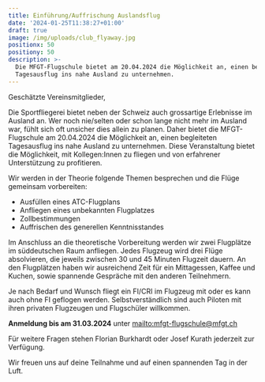 ```yaml
---
title: Einführung/Auffrischung Auslandsflug
date: '2024-01-25T11:38:27+01:00'
draft: true
image: /img/uploads/club_flyaway.jpg
positionx: 50
positiony: 50
description: >-
  Die MFGT-Flugschule bietet am 20.04.2024 die Möglichkeit an, einen begleiteten
  Tagesausflug ins nahe Ausland zu unternehmen.
---
```

Geschätzte Vereinsmitglieder,

Die Sportfliegerei bietet neben der Schweiz auch grossartige Erlebnisse im Ausland an. Wer noch nie/selten oder schon lange nicht mehr im Ausland war, fühlt sich oft unsicher dies allein zu planen. Daher bietet die MFGT-Flugschule am 20.04.2024 die Möglichkeit an, einen begleiteten Tagesausflug ins nahe Ausland zu unternehmen. Diese Veranstaltung bietet die Möglichkeit, mit Kollegen:Innen zu fliegen und von erfahrener Unterstützung zu profitieren.

Wir werden in der Theorie folgende Themen besprechen und die Flüge gemeinsam vorbereiten:

* Ausfüllen eines ATC-Flugplans
* Anfliegen eines unbekannten Flugplatzes
* Zollbestimmungen
* Auffrischen des generellen Kenntnisstandes

Im Anschluss an die theoretische Vorbereitung werden wir zwei Flugplätze im süddeutschen Raum anfliegen. Jedes Flugzeug wird drei Flüge absolvieren, die jeweils zwischen 30 und 45 Minuten Flugzeit dauern. An den Flugplätzen haben wir ausreichend Zeit für ein Mittagessen, Kaffee und Kuchen, sowie spannende Gespräche mit den anderen Teilnehmern.

Je nach Bedarf und Wunsch fliegt ein FI/CRI im Flugzeug mit oder es kann auch ohne FI geflogen werden. Selbstverständlich sind auch Piloten mit ihren privaten Flugzeugen und Flugschüler willkommen.  

**Anmeldung bis am 31.03.2024** unter <mailto:mfgt-flugschule@mfgt.ch>

Für weitere Fragen stehen Florian Burkhardt oder Josef Kurath jederzeit zur Verfügung. 

Wir freuen uns auf deine Teilnahme und auf einen spannenden Tag in der Luft.
